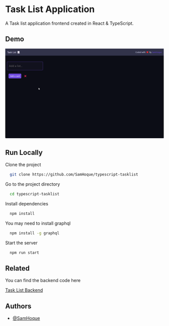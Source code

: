 
# Task List Application

A Task list application frontend created in React & TypeScript.



## Demo

![Demo](demo.gif)

## Run Locally

Clone the project

```bash
  git clone https://github.com/SamHoque/typescript-tasklist
```

Go to the project directory

```bash
  cd typescript-tasklist
```

Install dependencies

```bash
  npm install
```

You may need to install graphql

```bash
  npm install -g graphql
```

Start the server

```bash
  npm run start
```


## Related

You can find the backend code here




[Task List Backend](ypescript-tasklist-backend)


## Authors

- [@SamHoque](https://www.github.com/SamHoque)

